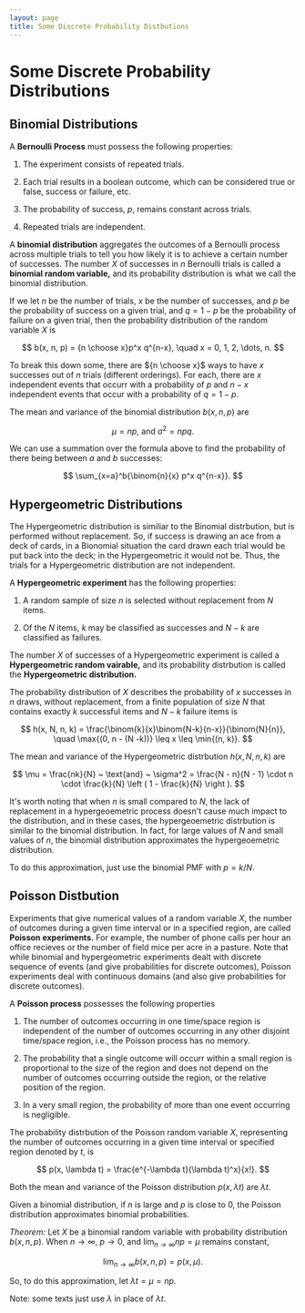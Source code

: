 ```yaml
---
layout: page
title: Some Discrete Probability Distbutions
---
```


# Some Discrete Probability Distributions

## Binomial Distributions

A **Bernoulli Process** must possess the following properties:

1. The experiment consists of repeated trials.

2. Each trial results in a boolean outcome, which can be considered true or false, success or failure, etc.

3. The probability of success, $p$, remains constant across trials.

4. Repeated trials are independent.

A **binomial distribution** aggregates the outcomes of a Bernoulli process across multiple trials to tell you how likely it is to achieve a certain number of successes. The number $X$ of successes in $n$ Bernoulli trials is called a **binomial random variable,** and its probability distribution is what we call the binomial distribution.

If we let $n$ be the number of trials, $x$ be the number of successes, and $p$ be the probability of success on a given trial, and $q = 1 - p$ be the probability of failure on a given trial, then the probability distribution of the random variable $X$ is

$$ b(x, n, p) = {n \choose x}p^x q^{n-x}, \quad x = 0, 1, 2, \dots, n. $$

To break this down some, there are ${n \choose x}$ ways to have $x$ successes out of $n$ trials (different orderings). For each, there are $x$ independent events that occurr with a probability of $p$ and $n - x$ independent events that occur with a probability of $q = 1 - p.$ 

The mean and variance of the binomial distribution $b(x, n, p)$ are

$$ \mu = np, ~ \text{and} ~ \sigma^2 = npq. $$

We can use a summation over the formula above to find the probability of there being between $a$ and $b$ successes:

$$ \sum_{x=a}^b{\binom{n}{x} p^x q^{n-x}}. $$


## Hypergeometric Distributions

The Hypergeometric distribution is similiar to the Binomial distrbution, but is performed without replacement. So, if success is drawing an ace from a deck of cards, in a Bionomial situation the card drawn each trial would be put back into the deck; in the Hypergeometric it would not be. Thus, the trials for a Hypergeometric distribution are not independent.

A **Hypergeometric experiment** has the following properties:

1. A random sample of size $n$ is selected without replacement from $N$ items.

2. Of the $N$ items, $k$ may be classified as successes and $N - k$ are classified as failures.

The number $X$ of successes of a Hypergeometric experiment is called a **Hypergeometric random vairable,** and its probability distrbution is called the **Hypergeometric distribution.**

The probability distribution of $X$ describes the probability of $x$ successes in $n$ draws, without replacement, from a finite population of size $N$ that contains exactly $k$ successful items and $N - k$ failure items is

$$ h(x, N, n, k) = \frac{\binom{k}{x}\binom{N-k}{n-x}}{\binom{N}{n}}, \quad \max{(0, n - (N -k))} \leq x \leq \min{(n, k)}. $$

The mean and variance of the Hypergeometric distrbution $h(x, N, n, k)$ are

$$ \mu = \frac{nk}{N} ~ \text{and} ~ \sigma^2 = \frac{N - n}{N - 1} \cdot n \cdot \frac{k}{N} \left ( 1 - \frac{k}{N} \right ). $$

It's worth noting that when $n$ is small compared to $N$, the lack of replacement in a hypergeoemetric process doesn't cause much impact to the distribution, and in these cases, the hypergeoemetric distrbution is similar to the binomial distribution. In fact, for large values of $N$ and small values of $n$, the binomial distribution approximates the hypergeoemetric distribution.

To do this approximation, just use the binomial PMF with $p = k/N.$

## Poisson Distbution

Experiments that give numerical values of a random variable $X,$ the number of outcomes during a given time interval or in a specified region, are called **Poisson experiments.** For example, the number of phone calls per hour an office recieves or the number of field mice per acre in a pasture. Note that while binomial and hypergeometric experiments dealt with discrete sequence of events (and give probabilities for discrete outcomes), Poisson experiments deal with continuous domains (and also give probabilities for discrete outcomes).

A **Poisson process** possesses the following properties

1. The number of outcomes occurring in one time/space region is independent of the number of outcomes occurring in any other disjoint time/space region, i.e., the Poisson process has no memory.

2. The probability that a single outcome will occurr within a small region is proportional to the size of the region and does not depend on the number of outcomes occurring outside the region, or the relative position of the region.

3. In a very small region, the probability of more than one event occurring is negligible.

The probability distrbution of the Poisson random variable $X,$ representing the number of outcomes occurring in a given time interval or specified region denoted by $t,$ is

$$ p(x, \lambda t) = \frac{e^{-\lambda t}(\lambda t)^x}{x!}. $$

Both the mean and variance of the Poisson distribution $p(x, \lambda t)$ are $\lambda t.$

Given a binomial distribution, if $n$ is large and $p$ is close to 0, the Poisson distribution approximates binomial probabilities.

*Theorem:* Let $X$ be a binomial random variable with probability distribution $b(x, n, p).$ When $n \to \infty,$ $p \to 0,$ and $\lim_{n \to \infty}{np} = \mu$ remains constant,

$$ \lim_{n \to \infty}{b(x, n, p)} = p(x, \mu). $$

So, to do this approximation, let $\lambda t = \mu = np.$

Note: some texts just use $\lambda$ in place of $\lambda t.$
